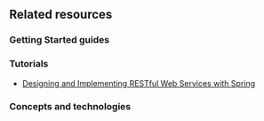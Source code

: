 ## Related resources


### Getting Started guides


### Tutorials

* [Designing and Implementing RESTful Web Services with Spring][tut-rest]

[tut-rest]: /guides/tutorials/rest

### Concepts and technologies

